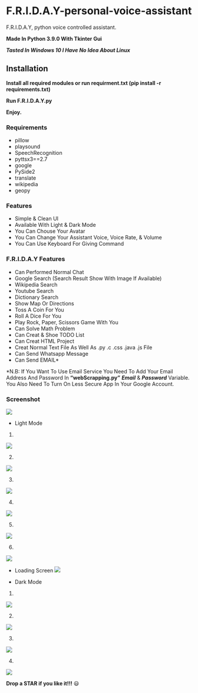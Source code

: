 # F.R.I.D.A.Y-personal-voice-assistant
F.R.I.D.A.Y, python voice controlled assistant.


**Made In Python 3.9.0 With Tkinter Gui**

***Tasted In Windows 10 I Have No Idea About Linux***

## Installation 
**Install all required modules or run requirment.txt (pip install -r requirements.txt)**

**Run F.R.I.D.A.Y.py**

**Enjoy.**


### Requirements
- pillow 
- playsound
- SpeechRecognition
- pyttsx3==2.7
- google
- PySide2
- translate
- wikipedia
- geopy


### Features
- Simple & Clean UI
- Available With Light & Dark Mode
- You Can Chouse Your Avatar
- You Can Change Your Assistant Voice, Voice Rate, & Volume
- You Can Use Keyboard For Giving Command


### F.R.I.D.A.Y Features 
- Can Performed Normal Chat
- Google Search (Search Result Show With Image If Available)
- Wikipedia Search
- Youtube Search
- Dictionary Search
- Show Map Or Directions
- Toss A Coin For You
- Roll A Dice For You
- Play Rock, Paper, Scissors Game With You
- Can Solve Math Problem
- Can Creat & Shoe TODO List
- Can Creat HTML Project
- Creat Normal Text File As Well As .py .c .css .java .js File
- Can Send Whatsapp Message 
- Can Send EMAIL*



*N.B: If You Want To Use Email Service You Need To Add Your Email Address And Password In  **“webScrapping.py”** ***Email*** & ***Password*** Variable.
You Also Need To Turn On Less Secure App In Your Google Account. 


### Screenshot
![](Screenshot/Demo.gif)


- Light Mode
1)
![](Screenshot/l1.png)

2)
![](Screenshot/l2.png)

3)
![](Screenshot/l3.png)

4)
![](Screenshot/l4.png)

5)
![](Screenshot/l5.png)

6)
![](Screenshot/l6.png)


- Loading Screen
![](Screenshot/Load.png)


- Dark Mode
1)
![](Screenshot/D1.png)

2)
![](Screenshot/D2.png)

3)
![](Screenshot/D3.png)

4)
![](Screenshot/D4.png)




**Drop a STAR if you like it!!!** 😃
